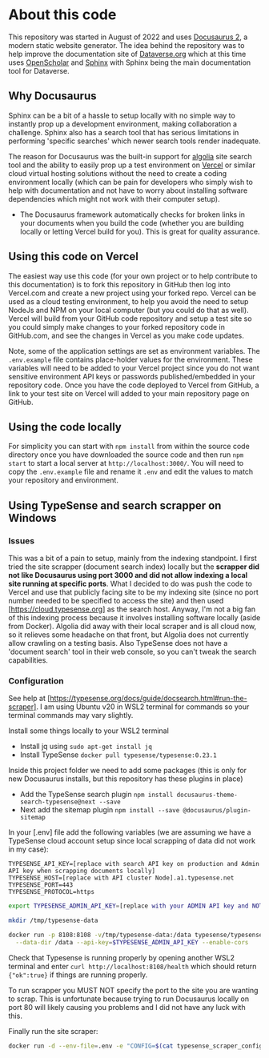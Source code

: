 # About this code

This repository was started in August of 2022 and uses [Docusaurus 2](https://docusaurus.io), a modern static website generator. The idea behind the repository was to help improve the documentation site of [Dataverse.org](https://dataverse.org) which at this time uses [OpenScholar](https://theopenscholar.com) and [Sphinx](https://www.sphinx-doc.org) with Sphinx being the main documentation tool for Dataverse.

## Why Docusaurus

Sphinx can be a bit of a hassle to setup locally with no simple way to instantly prop up a development environment, making collaboration a challenge. Sphinx also has a search tool that has serious limitations in performing 'specific searches' which newer search tools render inadequate.

The reason for Docusaurus was the built-in support for [algolia](https://www.algolia.com) site search tool and the ability to easily prop up a test environment on [Vercel](https://vercel.com) or similar cloud virtual hosting solutions without the need to create a coding environment locally (which can be pain for developers who simply wish to help with documentation and not have to worry about installing software dependencies which might not work with their computer setup).

- The Docusaurus framework automatically checks for broken links in your documents when you build the code (whether you are building locally or letting Vercel build for you). This is great for quality assurance.

## Using this code on Vercel

The easiest way use this code (for your own project or to help contribute to this documentation) is to fork this repository in GitHub then log into Vercel.com and create a new project using your forked repo. Vercel can be used as a cloud testing environment, to help you avoid the need to setup NodeJs and NPM on your local computer (but you could do that as well). Vercel will build from your GitHub code repository and setup a test site so you could simply make changes to your forked repository code in GitHub.com, and see the changes in Vercel as you make code updates. 

Note, some of the application settings are set as environment variables. The `.env.example` file contains place-holder values for the environment. These variables will need to be added to your Vercel project since you do not want sensitive environment API keys or passwords published/embedded in your repository code. Once you have the code deployed to Vercel from GitHub, a link to your test site on Vercel will added to your main repository page on GitHub.

## Using the code locally

For simplicity you can start with `npm install` from within the source code directory once you have downloaded the source code and then run `npm start` to start a local server at `http://localhost:3000/`. You will need to copy the `.env.example` file and rename it `.env` and edit the values to match your repository and environment.

## Using TypeSense and search scrapper on Windows

### Issues

This was a bit of a pain to setup, mainly from the indexing standpoint. I first tried the site scrapper (document search index) locally but the **scrapper did not like Docusaurus using port 3000 and did not allow indexing a local site running at specific ports**. What I decided to do was push the code to Vercel and use that publicly facing site to be my indexing site (since no port number needed to be specified to access the site) and then used [https://cloud.typesense.org] as the search host. Anyway, I'm not a big fan of this indexing process because it involves installing software locally (aside from Docker). Algolia did away with their local scraper and is all cloud now, so it relieves some headache on that front, but Algolia does not currently allow crawling on a testing basis. Also TypeSense does not have a 'document search' tool in their web console, so you can't tweak the search capabilities.

### Configuration

See help at [https://typesense.org/docs/guide/docsearch.html#run-the-scraper]. I am using Ubuntu v20 in WSL2 terminal for commands so your terminal commands may vary slightly.

Install some things locally to your WSL2 terminal

- Install jq using `sudo apt-get install jq`
- Install TypeSense `docker pull typesense/typesense:0.23.1`
  
Inside this project folder we need to add some packages (this is only for new Docusaurus installs, but this repository has these plugins in place)

- Add the TypeSense search plugin `npm install docusaurus-theme-search-typesense@next --save`
- Next add the sitemap plugin `npm install --save @docusaurus/plugin-sitemap`

In your [.env] file add the following variables (we are assuming we have a TypeSense cloud account setup since local scrapping of data did not work in my case):

```env
TYPESENSE_API_KEY=[replace with search API key on production and Admin API key when scrapping documents locally]
TYPESENSE_HOST=[replace with API cluster Node].a1.typesense.net
TYPESENSE_PORT=443
TYPESENSE_PROTOCOL=https
```

```bash
export TYPESENSE_ADMIN_API_KEY=[replace with your ADMIN API key and NOT search only API key]

mkdir /tmp/typesense-data

docker run -p 8108:8108 -v/tmp/typesense-data:/data typesense/typesense:0.23.1 \
  --data-dir /data --api-key=$TYPESENSE_ADMIN_API_KEY --enable-cors
```

Check that Typesense is running properly by opening another WSL2 terminal and enter `curl http://localhost:8108/health` which should return `{"ok":true}` if things are running properly.

To run scrapper you MUST NOT specify the port to the site you are wanting to scrap. This is unfortunate because trying to run Docusaurus locally on port 80 will likely causing you problems and I did not have any luck with this.  

Finally run the site scraper:

```bash
docker run -d --env-file=.env -e "CONFIG=$(cat typesense_scraper_config.json | jq -r tostring)" typesense/docsearch-scraper:latest
```
